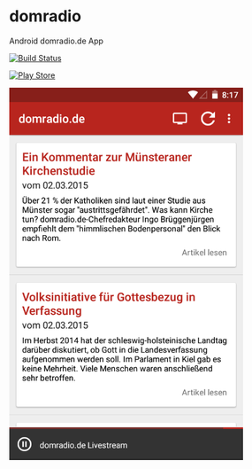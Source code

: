 # domradio

Android domradio.de App 

[![Build Status](https://magnum.travis-ci.com/stetro/domradio.svg?token=CfLuz18Ff93myNvXxW4L&branch=master)](https://magnum.travis-ci.com/stetro/domradio)

[![Play Store](https://developer.android.com/images/brand/en_generic_rgb_wo_45.png)](https://play.google.com/store/apps/details?id=de.domradio)

![Screenshot](screenshot.png)
